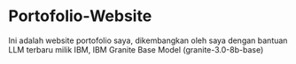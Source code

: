 # Portofolio-Website
Ini adalah website portofolio saya, dikembangkan oleh saya dengan bantuan LLM terbaru milik IBM, IBM Granite Base Model (granite-3.0-8b-base)
